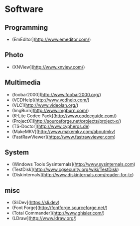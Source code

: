 # Software

## Programming
- (EmEditor](http://www.emeditor.com/)

## Photo
- (XNView](http://www.xnview.com/)

## Multimedia
- (foobar2000](http://www.foobar2000.org/)
- (VCDHelp](http://www.vcdhelp.com/)
- (VLC](http://www.videolan.org/)
- (ImgBurn](http://www.imgburn.com/)
- (K-Lite Codec Pack](http://www.codecguide.com/)
- (ProjectX](http://sourceforge.net/projects/project-x/)
- (TS-Doctor](http://www.cypheros.de)
- (MakeMKV](http://www.makemkv.com/aboutmkv)
- (FastRawViewer](https://www.fastrawviewer.com)

## System
- (Windows Tools Sysinternals](http://www.sysinternals.com)
- (TestDisk](http://www.cgsecurity.org/wiki/TestDisk)
- (Diskinternals](http://www.diskinternals.com/reader-for-tc)

## misc
- (SliDev](https://sli.dev)
- (Font Forge](http://fontforge.sourceforge.net/)
- (Total Commander](http://www.ghisler.com/)
- (LDraw](http://www.ldraw.org/)
